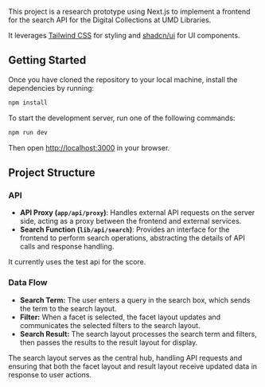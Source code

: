 This project is a research prototype using Next.js to implement a frontend for the search API for the Digital Collections at UMD Libraries.

It leverages [Tailwind CSS](https://tailwindcss.com/) for styling and [shadcn/ui](https://ui.shadcn.com/) for UI components.

## Getting Started

Once you have cloned the repository to your local machine, install the dependencies by running:

```bash
npm install
```

To start the development server, run one of the following commands:

```bash
npm run dev
```

Then open [http://localhost:3000](http://localhost:3000) in your browser.

## Project Structure

### API

- **API Proxy (`app/api/proxy`)**: Handles external API requests on the server side, acting as a proxy between the frontend and external services.
- **Search Function (`lib/api/search`)**: Provides an interface for the frontend to perform search operations, abstracting the details of API calls and response handling.

It currently uses the test api for the score.

### Data Flow

- **Search Term:** The user enters a query in the search box, which sends the term to the search layout.
- **Filter:** When a facet is selected, the facet layout updates and communicates the selected filters to the search layout.
- **Search Result:** The search layout processes the search term and filters, then passes the results to the result layout for display.

The search layout serves as the central hub, handling API requests and ensuring that both the facet layout and result layout receive updated data in response to user actions.
